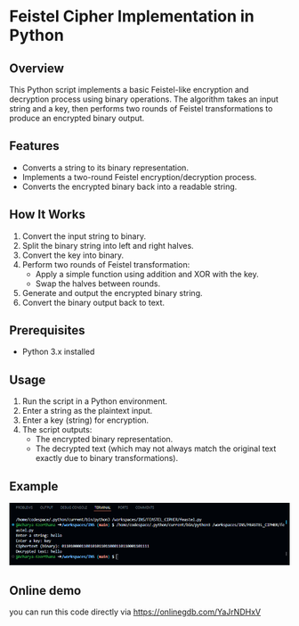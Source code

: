 # Feistel Cipher Implementation in Python

## Overview
This Python script implements a basic Feistel-like encryption and decryption process using binary operations. The algorithm takes an input string and a key, then performs two rounds of Feistel transformations to produce an encrypted binary output.

## Features
- Converts a string to its binary representation.
- Implements a two-round Feistel encryption/decryption process.
- Converts the encrypted binary back into a readable string.

## How It Works
1. Convert the input string to binary.
2. Split the binary string into left and right halves.
3. Convert the key into binary.
4. Perform two rounds of Feistel transformation:
   - Apply a simple function using addition and XOR with the key.
   - Swap the halves between rounds.
5. Generate and output the encrypted binary string.
6. Convert the binary output back to text.

## Prerequisites
- Python 3.x installed

## Usage
1. Run the script in a Python environment.
2. Enter a string as the plaintext input.
3. Enter a key (string) for encryption.
4. The script outputs:
   - The encrypted binary representation.
   - The decrypted text (which may not always match the original text exactly due to binary transformations).

## Example

![alt text](image.png)

## Online demo
you can run this code directly via https://onlinegdb.com/YaJrNDHxV

